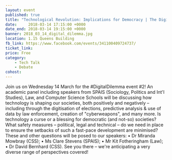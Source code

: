 ```yaml
---
layout: event
published: true
title: "Technological Revolution: Implications for Democracy | The Digital Dilemma"
date:     2018-03-14 17:15:00 +0000
date_end: 2018-03-14 19:15:00 +0000 
banner: 2018_03_14_digital_dilemma.jpg
location: 1.15 Queens Building
fb_link: https://www.facebook.com/events/341100409724737/
ticket_link:
price: Free
category:
    - Tech Talk
    - Debate
cohost: 
---
```


Join us on Wednesday 14 March for the #DigitalDilemma event #2!
An academic panel including speakers from SPAIS (Sociology, Politics and Int'l Studies), Law, and Computer Science Schools will be discussing how technology is shaping our societies, both positively and negatively – including through the digitisation of elections, predictive analysis & use of data by law enforcement, creation of "cyberweapons", and many more.
Is technology a curse or a blessing for democratic (and not-so) societies? What safety measures – political, legal and technical – do we need in place to ensure the setbacks of such a fast-pace development are minimised?
These and other questions will be posed to our speakers:
• Dr Miranda Mowbray (CSS);
• Ms Clare Stevens (SPAIS);
• Mr Kit Fotheringham (Law);
• Dr David Bernhard (CSS).
See you there – we're anticipating a very diverse range of perspectives covered!
